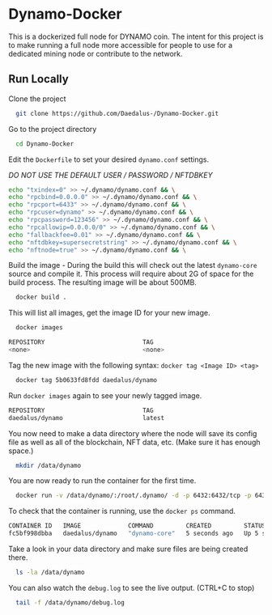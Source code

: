 
# Dynamo-Docker

This is a dockerized full node for DYNAMO coin. The intent for this project is to make running a full node more accessible for people to use for a dedicated mining node or contribute to the network. 



## Run Locally

Clone the project

```bash
  git clone https://github.com/Daedalus-/Dynamo-Docker.git
```

Go to the project directory

```bash
  cd Dynamo-Docker
```

Edit the `Dockerfile` to set your desired `dynamo.conf` settings.

*DO NOT USE THE DEFAULT USER / PASSWORD / NFTDBKEY*
```bash
echo "txindex=0" >> ~/.dynamo/dynamo.conf && \
echo "rpcbind=0.0.0.0" >> ~/.dynamo/dynamo.conf && \
echo "rpcport=6433" >> ~/.dynamo/dynamo.conf && \
echo "rpcuser=dynamo" >> ~/.dynamo/dynamo.conf && \
echo "rpcpassword=123456" >> ~/.dynamo/dynamo.conf && \
echo "rpcallowip=0.0.0.0/0" >> ~/.dynamo/dynamo.conf && \
echo "fallbackfee=0.01" >> ~/.dynamo/dynamo.conf && \
echo "nftdbkey=supersecretstring" >> ~/.dynamo/dynamo.conf && \
echo "nftnode=true" >> ~/.dynamo/dynamo.conf && \
```

Build the image - During the build this will check out the latest `dynamo-core` source and compile it. This process will require about 2G of space for the build process. The resulting image will be about 500MB.

```bash
  docker build .
```

This will list all images, get the image ID for your new image.

```bash
  docker images

REPOSITORY                           TAG                                                     IMAGE ID       CREATED          SIZE
<none>                               <none>                                                  5b0633fd8fdd   21 minutes ago   502MB
```

Tag the new image with the following syntax: `docker tag <Image ID> <tag>`

```bash
  docker tag 5b0633fd8fdd daedalus/dynamo
```

Run `docker images` again to see your newly tagged image.

```bash
REPOSITORY                           TAG                                                     IMAGE ID       CREATED          SIZE
daedalus/dynamo                      latest                                                  5b0633fd8fdd   24 minutes ago   502MB
```

You now need to make a data directory where the node will save its config file as well as all of the blockchain, NFT data, etc. (Make sure it has enough space.)

```bash
  mkdir /data/dynamo
```

You are now ready to run the container for the first time.

```bash
  docker run -v /data/dynamo/:/root/.dynamo/ -d -p 6432:6432/tcp -p 6433:6433/tcp daedalus/dynamo
```

To check that the container is running, use the `docker ps` command. 

```bash
CONTAINER ID   IMAGE             COMMAND         CREATED         STATUS         PORTS                                                           NAMES
fc5bf998dbba   daedalus/dynamo   "dynamo-core"   5 seconds ago   Up 5 seconds   0.0.0.0:6432-6433->6432-6433/tcp, :::6432-6433->6432-6433/tcp   intelligent_rubin
```

Take a look in your data directory and make sure files are being created there.

```bash
  ls -la /data/dynamo
```

You can also watch the `debug.log` to see the live output. (CTRL+C to stop)

```bash
  tail -f /data/dynamo/debug.log
```